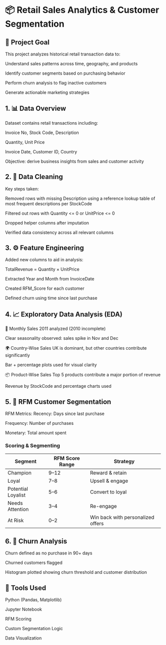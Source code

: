 # 📦 Retail Sales Analytics & Customer Segmentation
## 🚀 Project Goal
This project analyzes historical retail transaction data to:

Understand sales patterns across time, geography, and products

Identify customer segments based on purchasing behavior

Perform churn analysis to flag inactive customers

Generate actionable marketing strategies


## 1. 📊 Data Overview
Dataset contains retail transactions including:

Invoice No, Stock Code, Description

Quantity, Unit Price

Invoice Date, Customer ID, Country

Objective: derive business insights from sales and customer activity


## 2. 🧹 Data Cleaning
Key steps taken:

Removed rows with missing Description using a reference lookup table of most frequent descriptions per StockCode

Filtered out rows with Quantity <= 0 or UnitPrice <= 0

Dropped helper columns after imputation

Verified data consistency across all relevant columns

## 3. ⚙️ Feature Engineering
Added new columns to aid in analysis:

TotalRevenue = Quantity × UnitPrice

Extracted Year and Month from InvoiceDate

Created RFM_Score for each customer

Defined churn using time since last purchase

## 4. 📈 Exploratory Data Analysis (EDA)
📅 Monthly Sales
2011 analyzed (2010 incomplete)

Clear seasonality observed: sales spike in Nov and Dec

🌍 Country-Wise Sales
UK is dominant, but other countries contribute significantly

Bar + percentage plots used for visual clarity

📦 Product-Wise Sales
Top 5 products contribute a major portion of revenue

Revenue by StockCode and percentage charts used

## 5. 🎯 RFM Customer Segmentation
RFM Metrics:
Recency: Days since last purchase

Frequency: Number of purchases

Monetary: Total amount spent

### Scoring & Segmenting

| Segment              | RFM Score Range | Strategy                         |
|----------------------|-----------------|----------------------------------|
| Champion             | 9–12            | Reward & retain                  |
| Loyal                | 7–8             | Upsell & engage                  |
| Potential Loyalist   | 5–6             | Convert to loyal                 |
| Needs Attention      | 3–4             | Re-engage                        |
| At Risk              | 0–2             | Win back with personalized offers |

## 6. 🔁 Churn Analysis
Churn defined as no purchase in 90+ days

Churned customers flagged

Histogram plotted showing churn threshold and customer distribution

## 🧠 Tools Used
Python (Pandas, Matplotlib)

Jupyter Notebook

RFM Scoring

Custom Segmentation Logic

Data Visualization
